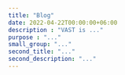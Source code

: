 ```yaml
---
title: "Blog"
date: 2022-04-22T00:00:00+06:00
description : "VAST is ..."
purpose : "..."
small_group: "..."
second_title: "..."
second_description: "..."
---
```

